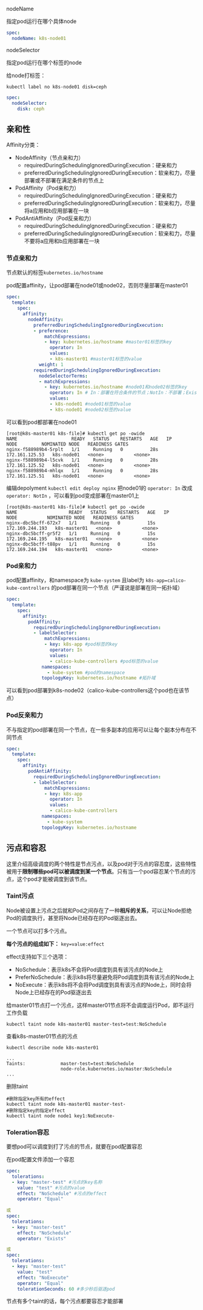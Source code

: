 nodeName

指定pod运行在哪个具体node

```yaml
spec:
  nodeName: k8s-node01
```



nodeSelector

指定pod运行在哪个标签的node

给node打标签：

```shell
kubectl label no k8s-node01 disk=ceph
```

```yaml
spec:
  nodeSelector:
    disk: ceph
```



## 亲和性

Affinity分类：

- NodeAffinity（节点亲和力）
  - requiredDuringSchedulingIgnoredDuringExecution：硬亲和力
  - preferredDuringSchedulingIgnoredDuringExecution：软亲和力，尽量部署或不部署在满足条件的节点上
- PodAffinity（Pod亲和力）
  - requiredDuringSchedulingIgnoredDuringExecution：硬亲和力
  - preferredDuringSchedulingIgnoredDuringExecution：软亲和力，尽量将a应用和b应用部署在一块
- PodAntiAffinity（Pod反亲和力）
  - requiredDuringSchedulingIgnoredDuringExecution：硬亲和力
  - preferredDuringSchedulingIgnoredDuringExecution：软亲和力，尽量不要将a应用和b应用部署在一块

### 节点亲和力

节点默认的标签`kubernetes.io/hostname`

pod配置affinity，让pod部署在node01或node02，否则尽量部署在master01

```yaml
spec:
  template:
    spec:
      affinity:
        nodeAffinity:
          preferredDuringSchedulingIgnoredDuringExecution:
          - preference:
              matchExpressions:
              - key: kubernetes.io/hostname #master01标签的key
                operator: In
                values:
                - k8s-master01 #master01标签的value
            weight: 1
          requiredDuringSchedulingIgnoredDuringExecution:
            nodeSelectorTerms:
            - matchExpressions:
              - key: kubernetes.io/hostname #node01和node02标签的key
                operator: In # In：部署在符合条件的节点；NotIn：不部署；Exists：部署在有这个key的节点上，不需要写values；DoesNotExists：和Exists相反；Gt：大于指定条件，条件为number；Lt：小于指定条件
                values: 
                - k8s-node01 #node01标签的value
                - k8s-node01 #node02标签的value
```

可以看到pod都部署在node01

```shell
[root@k8s-master01 k8s-file]# kubectl get po -owide
NAME                    READY   STATUS    RESTARTS   AGE   IP               NODE         NOMINATED NODE   READINESS GATES
nginx-f588989b4-5rplt   1/1     Running   0          28s   172.161.125.53   k8s-node01   <none>           <none>
nginx-f588989b4-l5cvk   1/1     Running   0          28s   172.161.125.52   k8s-node01   <none>           <none>
nginx-f588989b4-mhlqx   1/1     Running   0          28s   172.161.125.51   k8s-node01   <none>           <none>
```

编辑depolyment `kubectl edit deploy nginx` 把node01的 `operator: In` 改成 `operator: NotIn` ，可以看到pod变成部署在master01上

```shell
[root@k8s-master01 k8s-file]# kubectl get po -owide
NAME                   READY   STATUS    RESTARTS   AGE   IP                NODE           NOMINATED NODE   READINESS GATES
nginx-dbc5bcff-672x7   1/1     Running   0          15s   172.169.244.193   k8s-master01   <none>           <none>
nginx-dbc5bcff-gr5f2   1/1     Running   0          15s   172.169.244.195   k8s-master01   <none>           <none>
nginx-dbc5bcff-t88pv   1/1     Running   0          15s   172.169.244.194   k8s-master01   <none>           <none>
```

### Pod亲和力

pod配置affinity，和namespace为 `kube-system` 且label为 `k8s-app=calico-kube-controllers` 的pod部署在同一个节点（严谨说是部署在同一拓扑域）

```yaml
spec:
  template:
    spec:
      affinity:
        podAffinity:
          requiredDuringSchedulingIgnoredDuringExecution:
          - labelSelector:
              matchExpressions:
              - key: k8s-app #pod标签的key
                operator: In
                values:
                - calico-kube-controllers #pod标签的value
             namespaces:
               - kube-system #pod的namespace
             topologyKey: kubernetes.io/hostname #拓扑域
```

可以看到pod部署到k8s-node02（calico-kube-controllers这个pod也在该节点）

### Pod反亲和力

不与指定的pod部署在同一个节点，在一些多副本的应用可以让每个副本分布在不同节点

```yaml
spec:
  template:
    spec:
      affinity:
        podAntiAffinity:
          requiredDuringSchedulingIgnoredDuringExecution:
          - labelSelector:
              matchExpressions:
              - key: k8s-app
                operator: In
                values:
                - calico-kube-controllers
             namespaces:
               - kube-system
             topologyKey: kubernetes.io/hostname
```



## 污点和容忍

这里介绍高级调度的两个特性是节点污点，以及pod对于污点的容忍度，这些特性被用于**限制哪些pod可以被调度到某一个节点**。只有当一个pod容忍某个节点的污点，这个pod才能被调度到该节点。

### Taint污点

Node被设置上污点之后就和Pod之间存在了一种**相斥的关系**，可以让Node拒绝Pod的调度执行，甚至将Node已经存在的Pod驱逐出去。

一个节点可以打多个污点。



**每个污点的组成如下：**
`key=value:effect`

effect支持如下三个选项：

- NoSchedule：表示k8s不会将Pod调度到具有该污点的Node上
- PreferNoSchedule：表示k8s将尽量避免将Pod调度到具有该污点的Node上
- NoExecute：表示k8s将不会将Pod调度到具有该污点的Node上，同时会将Node上已经存在的Pod驱逐出去



给master01节点打一个污点，这样master01节点将不会调度运行Pod，即不运行工作负载

```shell
kubectl taint node k8s-master01 master-test=test:NoSchedule
```

查看k8s-master01节点的污点

```shell
kubectl describe node k8s-master01

...
Taints:             master-test=test:NoSchedule
                    node-role.kubernetes.io/master:NoSchedule
...
```

删除taint

```shell
#删除指定key所有的effect
kubectl taint node k8s-master01 master-test-
#删除指定key的指定effect
kubectl taint node node1 key1:NoExecute-
```

### Toleration容忍

要想pod可以调度到打了污点的节点，就要在pod配置容忍

在pod配置文件添加一个容忍

```yaml
spec:
  tolerations:
  - key: "master-test" #污点的key名称
    value: "test" #污点的value
    effect: "NoSchedule" #污点的effect
    operator: "Equal"
    
或
spec:
  tolerations:
  - key: "master-test"
    effect: "NoSchedule"
    operator: "Exists"

或
spec:
  tolerations:
  - key: "master-test"
    value: "test"
    effect: "NoExecute"
    operator: "Equal"
    tolerationSeconds: 60 #多少秒后驱逐pod
```

节点有多个taint的话，每个污点都要容忍才能部署